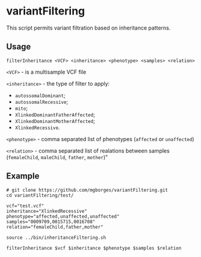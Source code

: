 # variantFiltering

This script permits variant filtration based on inheritance patterns.

## Usage

`filterInheritance <VCF> <inheritance> <phenotype> <samples> <relation>`

`<VCF>` - is a multisample VCF file

`<inheritance>` - the type of filter to apply:

* `autossomalDominant`;
* `autossomalRecessive`;
* `mito`;
* `XlinkedDominantFatherAffected`;
* `XlinkedDominantMotherAffected`;
* `XlinkedRecessive`.

`<phenotype>` - comma separated list of phenotypes (`affected` or `unaffected`)

`<relation>` - comma separated list of realations between samples (`femaleChild`, `maleChild`, `father`, `mother`)"

## Example
```
# git clone https://github.com/mgborges/variantFiltering.git 
cd variantFiltering/test/

vcf="test.vcf"
inheritance="XlinkedRecessive"
phenotype="affected,unaffected,unaffected"
samples="0009709,0015715,0016708"
relation="femaleChild,father,mother"

source ../bin/inheritanceFiltering.sh

filterInheritance $vcf $inheritance $phenotype $samples $relation
```
